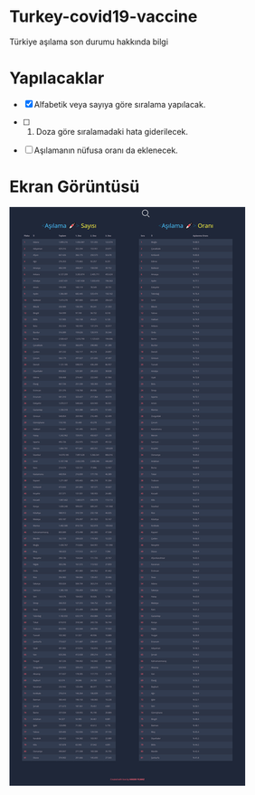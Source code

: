 # Turkey-covid19-vaccine
Türkiye aşılama son durumu hakkında bilgi

# Yapılacaklar
- [X] Alfabetik veya sayıya göre sıralama yapılacak.

- [ ] 1. Doza göre sıralamadaki hata giderilecek.
- [ ] Aşılamanın nüfusa oranı da eklenecek.

# Ekran Görüntüsü
![Title](https://github.com/HakanYilmazzz/Turkey-covid19-vaccine/blob/main/asi.png)

